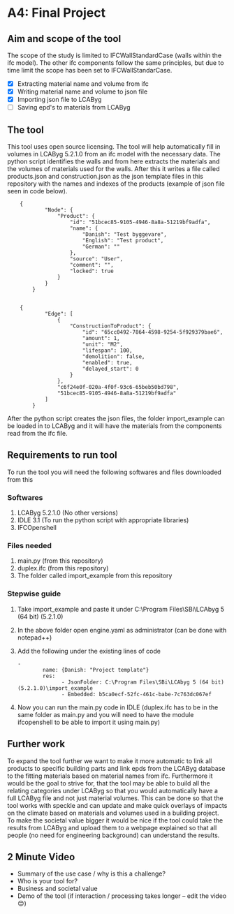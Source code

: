 # A4: Final Project

## Aim and scope of the tool

The scope of the study is limited to IFCWallStandardCase (walls within the ifc model). The other ifc components follow the same principles, but due to time limit the scope has been set to IFCWallStandarCase.

- [x] Extracting material name and volume from ifc 
- [x] Writing material name and volume to json file
- [x] Importing json file to LCAByg
- [ ] Saving epd's to materials from LCAByg

## The tool
This tool uses open source licensing. The tool will help automatically fill in volumes in LCAByg 5.2.1.0 from an ifc model with the necessary data. The python script identifies the walls and from here extracts the materials and the volumes of materials used for the walls. After this it writes a file called products.json and construction.json as the json template files in this repository with the names and indexes of the products (example of json file seen in code below). 


        {
                "Node": {
                    "Product": {
                        "id": "51bcec85-9105-4946-8a8a-51219bf9adfa",
                        "name": {
                            "Danish": "Test byggevare",
                            "English": "Test product",
                            "German": ""
                        },
                        "source": "User",
                        "comment": "",
                        "locked": true
                    }
                }
            }


        {
                "Edge": [
                    {
                        "ConstructionToProduct": {
                            "id": "65cc0492-7864-4598-9254-5f929379bae6",
                            "amount": 1,
                            "unit": "M2",
                            "lifespan": 100,
                            "demolition": false,
                            "enabled": true,
                            "delayed_start": 0
                        }
                    },
                    "c6f24e0f-020a-4f0f-93c6-65beb50bd798",
                    "51bcec85-9105-4946-8a8a-51219bf9adfa"
                ]
            }

After the python script creates the json files, the folder import_example can be loaded in to LCAByg and it will have the materials from the components read from the ifc file.

## Requirements to run tool

To run the tool you will need the following softwares and files downloaded from this 

### Softwares
1. LCAByg 5.2.1.0 (No other versions)
2. IDLE 3.1 (To run the python script with appropriate libraries)
3. IFCOpenshell 

### Files needed
1. main.py (from this repository)
2. duplex.ifc (from this repository)
3. The folder called import_example from this repository

### Stepwise guide
1. Take import_example and paste it under C:\Program Files\SBi\LCAbyg 5 (64 bit) (5.2.1.0)
2. In the above folder open engine.yaml as administrator (can be done with notepad++)
3. Add the following under the existing lines of code

       -
               name: {Danish: "Project template"}
               res: 
                     - JsonFolder: C:\Program Files\SBi\LCAbyg 5 (64 bit) (5.2.1.0)\import_example
                     - Embedded: b5ca0ecf-52fc-461c-babe-7c763dc067ef
4. Now you can run the main.py code in IDLE (duplex.ifc has to be in the same folder as main.py and you will need to have the module ifcopenshell to be able to import it using main.py)


## Further work
To expand the tool further we want to make it more automatic to link all products to specific building parts and link epds from the LCAByg database to the fitting materials based on material names from ifc. Furthermore it would be the goal to strive for, that the tool may be able to build all the relating categories under LCAByg so that you would automatically have a full LCAByg file and not just material volumes. This can be done so that the tool works with speckle and can update and make quick overlays of impacts on the climate based on materials and volumes used in a building project. To make the societal value bigger it would be nice if the tool could take the results from LCAByg and upload them to a webpage explained so that all people (no need for engineering background) can understand the results.


## 2 Minute Video
- Summary of the use case / why is this a challenge?
- Who is your tool for?
- Business and societal value
- Demo of the tool (if interaction / processing takes longer – edit the video 😊)




